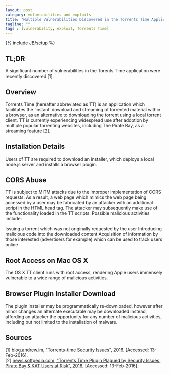 ```yaml
---
layout: post
category: vulnerabilities and exploits
title: "Multiple Vulnerabilities Discovered in the Torrents Time Application"
tagline: ""
tags : [vulnerability, exploit, Torrents Time]
---
```

{% include JB/setup %}

## TL;DR

A significant number of vulnerabilities in the Torents Time application were recently discovered [1].

## Overview

Torrents Time (hereafter abbreviated as TT) is an application which facilitates the ‘instant’ download and streaming of torrented material within a browser, as an alternative to downloading the torrent using a local torrent client. TT is currently experiencing widespread use after adoption by multiple popular torrenting websites, including The Pirate Bay, as a streaming feature [2].

## Installation Details

Users of TT are required to download an installer, which deploys a local node.js server and installs a browser plugin.

## CORS Abuse

TT is subject to MITM attacks due to the improper implementation of CORS requests. As a result, a web page which mimics the web page being accessed by a user may be fabricated by an attacker with an additional script in the HTML head tag. The attacker may subsequently make use of the functionality loaded in the TT scripts. Possible malicious activities include:

Issuing a torrent which was not originally requested by the user
Introducing malicious code into the downloaded content
Acquisition of information by those interested (advertisers for example) which can be used to track users online

## Root Access on Mac OS X

The OS X TT client runs with root access, rendering Apple users immensely vulnerable to a wide range of malicious activities.

## Browser Plugin Installer Download

The plugin installer may be programmatically re-downloaded, however after minor changes an alternate executable may be downloaded instead, affording an attacker the opportunity for any number of malicious activities, including but not limited to the installation of malware.

## Sources

[1] [blog.andrew.im, "Torrents-time Security Issues", 2016.](http://blog.andrew.im/post/139084882590/torrents-time-security-issues) [Accessed: 13-Feb-2016].  
[2] [news.softpedia.com, "Torrents Time Plugin Plagued by Security Issues, Pirate Bay & KAT Users at Risk", 2016.](http://news.softpedia.com/news/torrents-time-plugin-plagued-by-security-issues-pirate-bay-kat-users-at-risk-500334.shtml) [Accessed: 13-Feb-2016].
